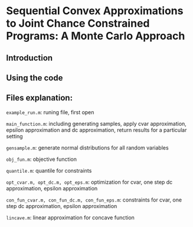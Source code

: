 # Sequential Convex Approximations to Joint Chance Constrained Programs: A Monte Carlo Approach

## Introduction

## Using the code

## Files explanation:
`example_run.m`: runing file, first open

`main_function.m`: including generating samples, apply cvar approximation, epsilon approximation and dc approximation, return results for a particular setting

`gensample.m`: generate normal distributions for all random variables

`obj_fun.m`: objective function

`quantile.m`: quantile for constraints

`opt_cvar.m, opt_dc.m, opt_eps.m`: optimization for cvar, one step dc approximation, epsilon approximation

`con_fun_cvar.m, con_fun_dc.m, con_fun_eps.m`: constraints for cvar, one step dc approximation, epsilon approximation

`lincave.m`: linear approximation for concave function
